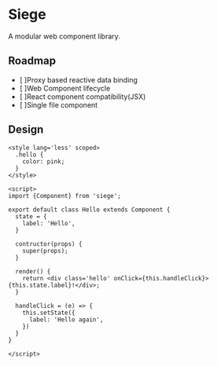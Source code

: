 # Siege
A modular web component library.

## Roadmap
* [ ]Proxy based reactive data binding
* [ ]Web Component lifecycle
* [ ]React component compatibility(JSX)
* [ ]Single file component

## Design

```Hello.siege
<style lang='less' scoped>
  .hello {
    color: pink;
  }
</style>

<script>
import {Component} from 'siege';

export default class Hello extends Component {
  state = {
    label: 'Hello',
  }
  
  contructor(props) {
    super(props);
  }
  
  render() {
    return <div class='hello' onClick={this.handleClick}>{this.state.label}!</div>; 
  }
  
  handleClick = (e) => {
    this.setState({
      label: 'Hello again',
    })
  }
}
  
</script>
```
